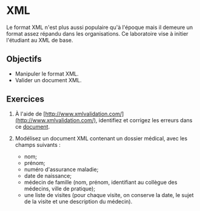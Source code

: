 XML
===

Le format XML n'est plus aussi populaire qu'à l'époque mais il demeure un
format assez répandu dans les organisations. Ce laboratoire vise à initier
l'étudiant au XML de base.

Objectifs
---------

* Manipuler le format XML.
* Valider un document XML.

Exercices
---------

1. À l'aide de [http://www.xmlvalidation.com/](http://www.xmlvalidation.com/), identifiez et
   corrigez les erreurs dans ce [document](xml_avec_erreurs.xml).

2. Modélisez un document XML contenant un dossier médical, avec les champs
   suivants :
   * nom;
   * prénom;
   * numéro d'assurance maladie;
   * date de naissance;
   * médecin de famille (nom, prénom, identifiant au collègue des médecins,
     ville de pratique);
   * une liste de visites (pour chaque visite, on conserve la date, le sujet de
     la visite et une description du médecin).

<!-- Solutions -->
<!-- --------- -->

<!-- * [Exercice #2](Exercice2.xml) -->
